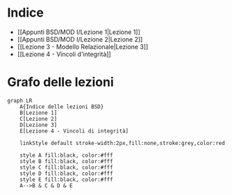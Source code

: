 # Indice
- [[Appunti BSD/MOD I/Lezione 1|Lezione 1]]
- [[Appunti BSD/MOD I/Lezione 2|Lezione 2]]
- [[Lezione 3 - Modello Relazionale|Lezione 3]]
- [[Lezione 4 - Vincoli d'integrità]]

# Grafo delle lezioni

```mermaid
graph LR
	A{Indice delle lezioni BSD}
	B[Lezione 1]
	C[Lezione 2]
	D[Lezione 3]
	E[Lezione 4 - Vincoli di integrità]
	
	linkStyle default stroke-width:2px,fill:none,stroke:grey,color:red

	style A fill:black, color:#fff
	style B fill:black, color:#fff
	style C fill:black, color:#fff
	style D fill:black, color:#fff
	style E fill:black, color:#fff
	A-->B & C & D & E
	
```
